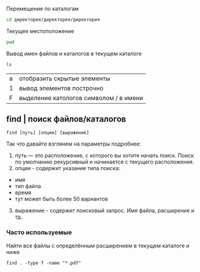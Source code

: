 Перемещение по каталогам
```bash
cd директория/директория/директория
```
Текущее местоположение
```bash
pwd
```

Вывод имен файлов и каталогов в текущем каталоге
```bash
ls
```
<table>
  <tr>
    <td>a</td>
    <td>отобразить скрытые элементы</td>
  </tr>
  <tr>
    <td>1</td>
    <td>вывод элементов построчно</td>
  </tr>
  <tr>
    <td>F</td>
    <td>выделение катологов символом / в имени</td>
  </tr>
</table>

## find | поиск файлов/каталогов
```
find [путь] [опции] [выражение]
```

Так что давайте взглянем на параметры подробнее:
1. путь — это расположение, с которого вы хотите начать поиск. Поиск по умолчанию рекурсивный и начинается с текущего расположения.
2. опции - содержит указание типа поиска:
- имя
- тип файла
- время
- тут может быть более 50 вариантов
3. выражение - содержит поисковый запрос. Имя файла, расширение и тд.

### Часто используемые

Найти все файлы с определённым расширением в текущем каталоге и ниже

```
find . -type f -name "*.pdf"
```
